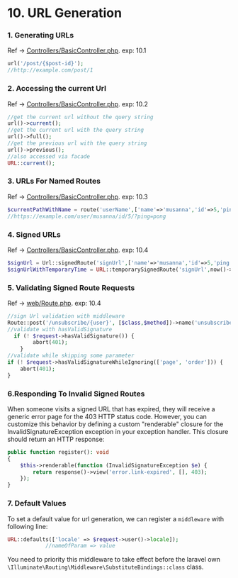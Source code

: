 # 10. URL Generation

### 1. Generating URLs
Ref -> [Controllers/BasicController.php](../../app/Http/Controllers/BasicController.php). exp: 10.1
```php
url('/post/{$post-id}');
//http://example.com/post/1
```

### 2. Accessing the current Url
Ref -> [Controllers/BasicController.php](../../app/Http/Controllers/BasicController.php). exp: 10.2

```php
//get the current url without the query string
url()->current();
//get the current url with the query string
url()->full();
//get the previous url with the query string
url()->previous();
//also accessed via facade
URL::current();
```

### 3. URLs For Named Routes
Ref -> [Controllers/BasicController.php](../../app/Http/Controllers/BasicController.php). exp: 10.3
```php
$currentPathWithName = route('userName',['name'=>'musanna','id'=>5,'ping'=>'pong']);
//https://example.com/user/musanna/id/5/?ping=pong
```

### 4. Signed URLs
Ref -> [Controllers/BasicController.php](../../app/Http/Controllers/BasicController.php). exp: 10.4
```php
$signUrl = Url::signedRoute('signUrl',['name'=>'musanna','id'=>5,'ping'=>'pong']);
$signUrlWithTemporaryTime = URL::temporarySignedRoute('signUrl',now()->addMinutes(10),['name'=>'musanna','id'=>5,'ping'=>'pong']);
```

### 5. Validating Signed Route Requests
Ref -> [web/Route.php](../../routes/web.php). exp: 10.4
```php
//sign Url validation with middleware
Route::post('/unsubscribe/{user}', [$class,$method])->name('unsubscribe')->middleware('signed');
//validate with hasValidSignature
  if (! $request->hasValidSignature()) {
        abort(401);
    }
//validate while skipping some parameter
if (! $request->hasValidSignatureWhileIgnoring(['page', 'order'])) {
    abort(401);
}
```
### 6.Responding To Invalid Signed Routes
When someone visits a signed URL that has expired, they will receive a generic error page for the 403 HTTP status code.
However, you can customize this behavior by defining a custom "renderable" closure for the InvalidSignatureException
exception in your exception handler. This closure should return an HTTP response:
```php
public function register(): void
{
    $this->renderable(function (InvalidSignatureException $e) {
        return response()->view('error.link-expired', [], 403);
    });
}
```

### 7. Default Values
To set a default value for url generation, we can register a `middleware` with following line:
```php
URL::defaults(['locale' => $request->user()->locale]);
            //nameOfParam => value
```
You need to priority this middleware to take effect before the laravel own 
`\Illuminate\Routing\Middleware\SubstituteBindings::class` class.